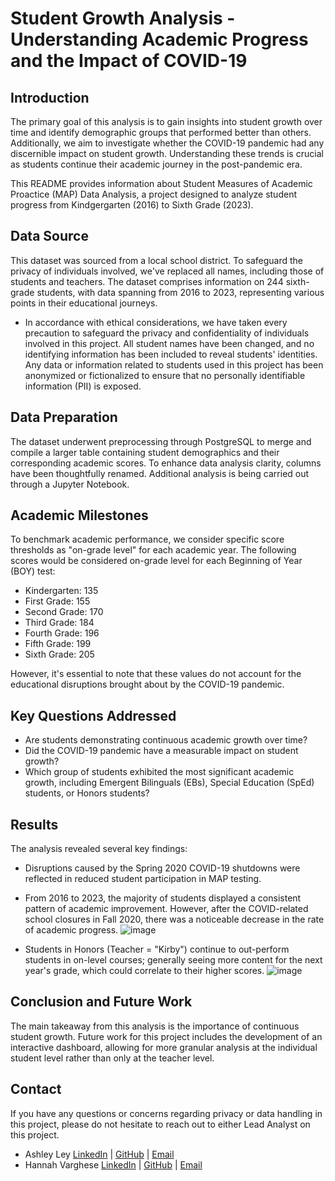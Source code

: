 # Student Growth Analysis - Understanding Academic Progress and the Impact of COVID-19

## Introduction

The primary goal of this analysis is to gain insights into student growth over time and identify demographic groups that performed better than others. Additionally, we aim to investigate whether the COVID-19 pandemic had any discernible impact on student growth. Understanding these trends is crucial as students continue their academic journey in the post-pandemic era. 

This README provides information about Student Measures of Academic Proactice (MAP) Data Analysis, a project designed to analyze student progress from Kindgergarten (2016) to Sixth Grade (2023). 

## Data Source

This dataset was sourced from a local school district. To safeguard the privacy of individuals involved, we've replaced all names, including those of students and teachers. The dataset comprises information on 244 sixth-grade students, with data spanning from 2016 to 2023, representing various points in their educational journeys.

+ In accordance with ethical considerations, we have taken every precaution to safeguard the privacy and confidentiality of individuals involved in this project. All student names have been changed, and no identifying information has been included to reveal students' identities. Any data or information related to students used in this project has been anonymized or fictionalized to ensure that no personally identifiable information (PII) is exposed. 

## Data Preparation

The dataset underwent preprocessing through PostgreSQL to merge and compile a larger table containing student demographics and their corresponding academic scores. To enhance data analysis clarity, columns have been thoughtfully renamed. Additional analysis is being carried out through a Jupyter Notebook. 

## Academic Milestones

To benchmark academic performance, we consider specific score thresholds as "on-grade level" for each academic year. The following scores would be considered on-grade level for each Beginning of Year (BOY) test:

- Kindergarten: 135
- First Grade: 155
- Second Grade: 170
- Third Grade: 184
- Fourth Grade: 196
- Fifth Grade: 199
- Sixth Grade: 205

However, it's essential to note that these values do not account for the educational disruptions brought about by the COVID-19 pandemic.

## Key Questions Addressed

- Are students demonstrating continuous academic growth over time?
- Did the COVID-19 pandemic have a measurable impact on student growth?
- Which group of students exhibited the most significant academic growth, including Emergent Bilinguals (EBs), Special Education (SpEd) students, or Honors students?

## Results

The analysis revealed several key findings:
- Disruptions caused by the Spring 2020 COVID-19 shutdowns were reflected in reduced student participation in MAP testing. 
- From 2016 to 2023, the majority of students displayed a consistent pattern of academic improvement. However, after the COVID-related school closures in Fall 2020, there was a noticeable decrease in the rate of academic progress.
![image](https://github.com/ashley-ley/map-data-analysis/assets/132225987/96c7c4d5-2312-4fcb-a48a-6161ab6d6f29)

- Students in Honors (Teacher = "Kirby") continue to out-perform students in on-level courses; generally seeing more content for the next year's grade, which could correlate to their higher scores.
![image](https://github.com/ashley-ley/map-data-analysis/assets/132225987/6cf696db-6c97-4fd3-9ebf-d1d51a963e17)

## Conclusion and Future Work

The main takeaway from this analysis is the importance of continuous student growth. Future work for this project includes the development of an interactive dashboard, allowing for more granular analysis at the individual student level rather than only at the teacher level.

## Contact

If you have any questions or concerns regarding privacy or data handling in this project, please do not hesitate to reach out to either Lead Analyst on this project. 
+ Ashley Ley [LinkedIn](https://www.linkedin.com/in/ashley-ley1/) | [GitHub](https://github.com/ashley-ley) | [Email](yakopeca@gmail.com)
+ Hannah Varghese [LinkedIn](https://www.linkedin.com/in/hannahvarghese/) | [GitHub](https://github.com/hannahvarghese) | [Email](hannahvarghese@gmail.com)
